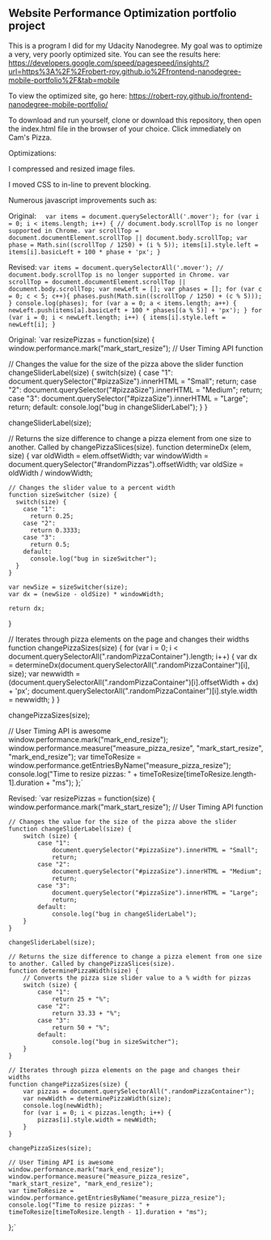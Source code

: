 ## Website Performance Optimization portfolio project

This is a program I did for my Udacity Nanodegree. My goal was to optimize a very, very poorly optimized site. You can see the results here:
https://developers.google.com/speed/pagespeed/insights/?url=https%3A%2F%2Frobert-roy.github.io%2Ffrontend-nanodegree-mobile-portfolio%2F&tab=mobile

To view the optimized site, go here:
https://robert-roy.github.io/frontend-nanodegree-mobile-portfolio/

To download and run yourself, clone or download this repository, then open the index.html file in the browser of your choice. Click immediately on Cam's Pizza.

Optimizations:

I compressed and resized image files.

I moved CSS to in-line to prevent blocking.

Numerous javascript improvements such as:

Original:
`  var items = document.querySelectorAll('.mover');
  for (var i = 0; i < items.length; i++) {
    // document.body.scrollTop is no longer supported in Chrome.
    var scrollTop = document.documentElement.scrollTop || document.body.scrollTop;
    var phase = Math.sin((scrollTop / 1250) + (i % 5));
    items[i].style.left = items[i].basicLeft + 100 * phase + 'px';
}`

Revised:
`var items = document.querySelectorAll('.mover');
    // document.body.scrollTop is no longer supported in Chrome.
    var scrollTop = document.documentElement.scrollTop || document.body.scrollTop;
    var newLeft = [];
    var phases = [];
    for (var c = 0; c < 5; c++){
        phases.push(Math.sin((scrollTop / 1250) + (c % 5)));
    }
    console.log(phases);
    for (var a = 0; a < items.length; a++) {
        newLeft.push(items[a].basicLeft + 100 * phases[(a % 5)] + 'px');
    }
    for (var i = 0; i < newLeft.length; i++) {
        items[i].style.left = newLeft[i];
    }`

Original:
`var resizePizzas = function(size) {
  window.performance.mark("mark_start_resize");   // User Timing API function

  // Changes the value for the size of the pizza above the slider
  function changeSliderLabel(size) {
    switch(size) {
      case "1":
        document.querySelector("#pizzaSize").innerHTML = "Small";
        return;
      case "2":
        document.querySelector("#pizzaSize").innerHTML = "Medium";
        return;
      case "3":
        document.querySelector("#pizzaSize").innerHTML = "Large";
        return;
      default:
        console.log("bug in changeSliderLabel");
    }
  }

  changeSliderLabel(size);

   // Returns the size difference to change a pizza element from one size to another. Called by changePizzaSlices(size).
  function determineDx (elem, size) {
    var oldWidth = elem.offsetWidth;
    var windowWidth = document.querySelector("#randomPizzas").offsetWidth;
    var oldSize = oldWidth / windowWidth;

    // Changes the slider value to a percent width
    function sizeSwitcher (size) {
      switch(size) {
        case "1":
          return 0.25;
        case "2":
          return 0.3333;
        case "3":
          return 0.5;
        default:
          console.log("bug in sizeSwitcher");
      }
    }

    var newSize = sizeSwitcher(size);
    var dx = (newSize - oldSize) * windowWidth;

    return dx;
  }

  // Iterates through pizza elements on the page and changes their widths
  function changePizzaSizes(size) {
    for (var i = 0; i < document.querySelectorAll(".randomPizzaContainer").length; i++) {
      var dx = determineDx(document.querySelectorAll(".randomPizzaContainer")[i], size);
      var newwidth = (document.querySelectorAll(".randomPizzaContainer")[i].offsetWidth + dx) + 'px';
      document.querySelectorAll(".randomPizzaContainer")[i].style.width = newwidth;
    }
  }

  changePizzaSizes(size);

  // User Timing API is awesome
  window.performance.mark("mark_end_resize");
  window.performance.measure("measure_pizza_resize", "mark_start_resize", "mark_end_resize");
  var timeToResize = window.performance.getEntriesByName("measure_pizza_resize");
  console.log("Time to resize pizzas: " + timeToResize[timeToResize.length-1].duration + "ms");
};`

Revised:
`var resizePizzas = function(size) {
    window.performance.mark("mark_start_resize"); // User Timing API function

    // Changes the value for the size of the pizza above the slider
    function changeSliderLabel(size) {
        switch (size) {
            case "1":
                document.querySelector("#pizzaSize").innerHTML = "Small";
                return;
            case "2":
                document.querySelector("#pizzaSize").innerHTML = "Medium";
                return;
            case "3":
                document.querySelector("#pizzaSize").innerHTML = "Large";
                return;
            default:
                console.log("bug in changeSliderLabel");
        }
    }

    changeSliderLabel(size);

    // Returns the size difference to change a pizza element from one size to another. Called by changePizzaSlices(size).
    function determinePizzaWidth(size) {
        // Converts the pizza size slider value to a % width for pizzas
        switch (size) {
            case "1":
                return 25 + "%";
            case "2":
                return 33.33 + "%";
            case "3":
                return 50 + "%";
            default:
                console.log("bug in sizeSwitcher");
        }
    }

    // Iterates through pizza elements on the page and changes their widths
    function changePizzaSizes(size) {
        var pizzas = document.querySelectorAll(".randomPizzaContainer");
        var newWidth = determinePizzaWidth(size);
        console.log(newWidth);
        for (var i = 0; i < pizzas.length; i++) {
            pizzas[i].style.width = newWidth;
        }
    }

    changePizzaSizes(size);

    // User Timing API is awesome
    window.performance.mark("mark_end_resize");
    window.performance.measure("measure_pizza_resize", "mark_start_resize", "mark_end_resize");
    var timeToResize = window.performance.getEntriesByName("measure_pizza_resize");
    console.log("Time to resize pizzas: " + timeToResize[timeToResize.length - 1].duration + "ms");
};`